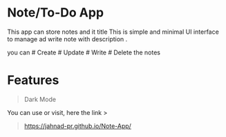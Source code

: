 # Note/To-Do App 

This app can store notes and it title 
This is simple and minimal UI interface to manage 
ad write note with description .

you can # Create # Update # Write # Delete the notes

# Features
> Dark Mode

You can use or visit, here the link >

> https://jahnad-pr.github.io/Note-App/
